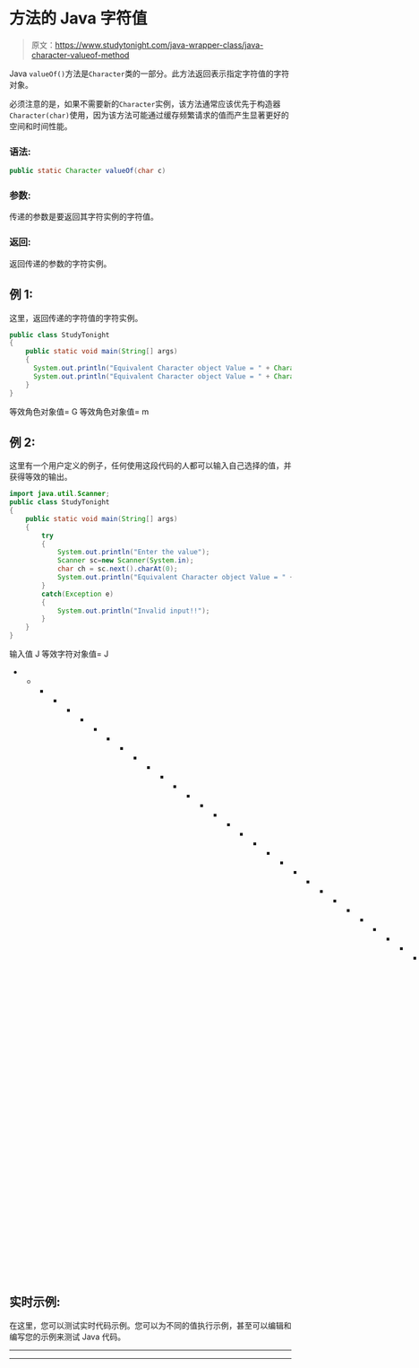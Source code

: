 # 方法的 Java 字符值

> 原文：<https://www.studytonight.com/java-wrapper-class/java-character-valueof-method>

Java `valueOf()`方法是`Character`类的一部分。此方法返回表示指定字符值的字符对象。

必须注意的是，如果不需要新的`Character`实例，该方法通常应该优先于构造器`Character(char)`使用，因为该方法可能通过缓存频繁请求的值而产生显著更好的空间和时间性能。

### 语法:

```java
public static Character valueOf(char c)
```

### 参数:

传递的参数是要返回其字符实例的字符值。

### 返回:

返回传递的参数的字符实例。

## 例 1:

这里，返回传递的字符值的字符实例。

```java
public class StudyTonight 
{  
    public static void main(String[] args)
    {  
      System.out.println("Equivalent Character object Value = " + Character.valueOf('G'));//returns a Character object representing the character specified 
      System.out.println("Equivalent Character object Value = " + Character.valueOf('m'));//returns a Character object representing the character specified   
    }  
}
```

等效角色对象值= G
等效角色对象值= m

## 例 2:

这里有一个用户定义的例子，任何使用这段代码的人都可以输入自己选择的值，并获得等效的输出。

```java
import java.util.Scanner;
public class StudyTonight 
{  
	public static void main(String[] args)
	{    
		try
		{
			System.out.println("Enter the value");
			Scanner sc=new Scanner(System.in);
			char ch = sc.next().charAt(0);
			System.out.println("Equivalent Character object Value = " + Character.valueOf(ch));//returns a Character object representing the character specified 
		}
		catch(Exception e)
		{
			System.out.println("Invalid input!!");
		}
	}  
} 
```

输入值
J
等效字符对象值= J
* * * * * * * * * * * * * * * * * * * * * * * * * * * * * * * * * * * * * * * * * * * * * * * T4】输入值
i
等效字符对象值= i

## 实时示例:

在这里，您可以测试实时代码示例。您可以为不同的值执行示例，甚至可以编辑和编写您的示例来测试 Java 代码。

* * *

* * *